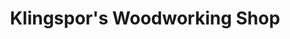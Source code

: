 ---
title: "Klingspor's Woodworking Shop"
url: /winston-salem/klingspors-woodworking-shop/
shop: Eisenwaren
---